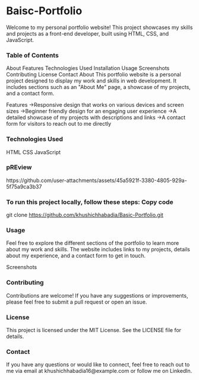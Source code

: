 # Baisc-Portfolio
Welcome to my personal portfolio website! This project showcases my skills and projects as a front-end developer, built using HTML, CSS, and JavaScript.

<h3>Table of Contents</h3>
About
Features
Technologies Used
Installation
Usage
Screenshots
Contributing
License
Contact
About
This portfolio website is a personal project designed to display my work and skills in web development. It includes sections such as an "About Me" page, a showcase of my projects, and a contact form.

Features
->Responsive design that works on various devices and screen sizes
->Beginner friendly design for an engaging user experience
->A detailed showcase of my projects with descriptions and links
->A contact form for visitors to reach out to me directly

<h3>Technologies Used</h3>
HTML
CSS
JavaScript
<h3>pREview</h3>
https://github.com/user-attachments/assets/45a5921f-3380-4805-929a-5f75a9ca3b37

<h3>To run this project locally, follow these steps:
Copy code</h3>

git clone https://github.com/khushichhabadia/Basic-Portfolio.git

<h3> Usage</h3>
Feel free to explore the different sections of the portfolio to learn more about my work and skills. The website includes links to my projects, details about my experience, and a contact form to get in touch.

Screenshots

<h3>Contributing</h3>
Contributions are welcome! If you have any suggestions or improvements, please feel free to submit a pull request or open an issue.

<h3>License</h3>
This project is licensed under the MIT License. See the LICENSE file for details.

<h3>Contact</h3>
If you have any questions or would like to connect, feel free to reach out to me via email at khushichhabadia16@example.com or follow me on LinkedIn.

